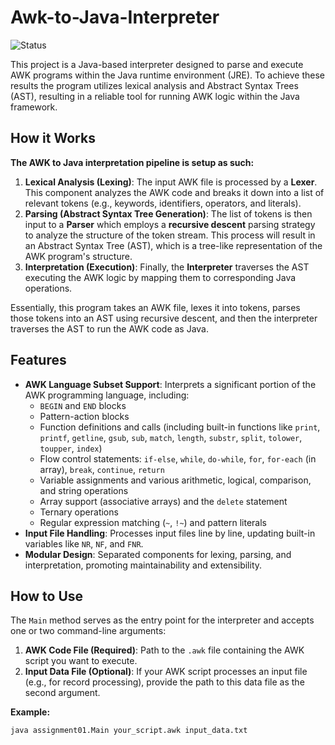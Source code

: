 # Awk-to-Java-Interpreter 

![Status](https://img.shields.io/badge/status-completed-brightgreen)

This project is a Java-based interpreter designed to parse and execute AWK programs within the Java runtime environment (JRE). To achieve these results the program utilizes lexical analysis and Abstract Syntax Trees (AST), resulting in a reliable tool for running AWK logic within the Java framework.

## How it Works
**The AWK to Java interpretation pipeline is setup as such:**

1.  **Lexical Analysis (Lexing)**: The input AWK file is processed by a **Lexer**. This component analyzes the AWK code and breaks it down into a list of relevant tokens (e.g., keywords, identifiers, operators, and literals).
2.  **Parsing (Abstract Syntax Tree Generation)**: The list of tokens is then input to a **Parser** which employs a **recursive descent** parsing strategy to analyze the structure of the token stream. This process will result in an Abstract Syntax Tree (AST), which is a tree-like representation of the AWK program's structure.
3.  **Interpretation (Execution)**: Finally, the **Interpreter** traverses the AST executing the AWK logic by mapping them to corresponding Java operations.

Essentially, this program takes an AWK file, lexes it into tokens, parses those tokens into an AST using recursive descent, and then the interpreter traverses the AST to run the AWK code as Java.

## Features

* **AWK Language Subset Support**: Interprets a significant portion of the AWK programming language, including:
    * `BEGIN` and `END` blocks
    * Pattern-action blocks
    * Function definitions and calls (including built-in functions like `print`, `printf`, `getline`, `gsub`, `sub`, `match`, `length`, `substr`, `split`, `tolower`, `toupper`, `index`)
    * Flow control statements: `if-else`, `while`, `do-while`, `for`, `for-each` (in array), `break`, `continue`, `return`
    * Variable assignments and various arithmetic, logical, comparison, and string operations
    * Array support (associative arrays) and the `delete` statement
    * Ternary operations
    * Regular expression matching (`~`, `!~`) and pattern literals
* **Input File Handling**: Processes input files line by line, updating built-in variables like `NR`, `NF`, and `FNR`.
* **Modular Design**: Separated components for lexing, parsing, and interpretation, promoting maintainability and extensibility.

## How to Use 

The `Main` method serves as the entry point for the interpreter and accepts one or two command-line arguments:

1.  **AWK Code File (Required)**: Path to the `.awk` file containing the AWK script you want to execute.
2.  **Input Data File (Optional)**: If your AWK script processes an input file (e.g., for record processing), provide the path to this data file as the second argument.

**Example:** 
```bash 
java assignment01.Main your_script.awk input_data.txt
